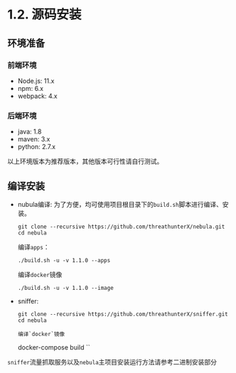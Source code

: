 # 1.2. 源码安装

## 环境准备

### 前端环境

- Node.js: 11.x
- npm: 6.x
- webpack: 4.x

### 后端环境

- java: 1.8
- maven: 3.x
- python: 2.7.x

以上环境版本为推荐版本，其他版本可行性请自行测试。

## 编译安装
- nubula编译:
  为了方便，均可使用项目根目录下的`build.sh`脚本进行编译、安装。
  ```
  git clone --recursive https://github.com/threathunterX/nebula.git
  cd nebula
  ```
  编译`apps`：
  ```
  ./build.sh -u -v 1.1.0 --apps 
  ```
  编译`docker`镜像
  ```
  ./build.sh -u -v 1.1.0 --image
  ```
   
- sniffer:
  ```
  git clone --recursive https://github.com/threathunterX/sniffer.git
  cd nebula
  
  编译`docker`镜像
  ```
  docker-compose build
  ``
  
  
`sniffer`流量抓取服务以及`nebula`主项目安装运行方法请参考二进制安装部分
